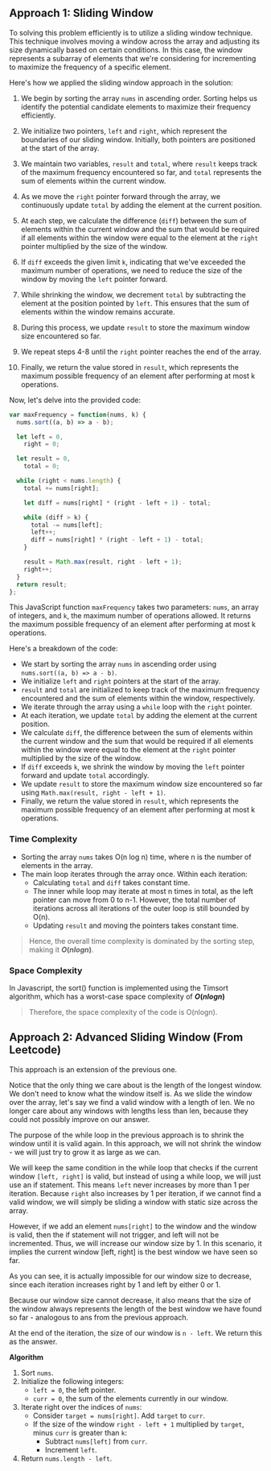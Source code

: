 ## Approach 1: Sliding Window

To solving this problem efficiently is to utilize a sliding window technique. This technique involves moving a window across the array and adjusting its size dynamically based on certain conditions. In this case, the window represents a subarray of elements that we're considering for incrementing to maximize the frequency of a specific element.

Here's how we applied the sliding window approach in the solution:

1. We begin by sorting the array `nums` in ascending order. Sorting helps us identify the potential candidate elements to maximize their frequency efficiently.

2. We initialize two pointers, `left` and `right`, which represent the boundaries of our sliding window. Initially, both pointers are positioned at the start of the array.

3. We maintain two variables, `result` and `total`, where `result` keeps track of the maximum frequency encountered so far, and `total` represents the sum of elements within the current window.

4. As we move the `right` pointer forward through the array, we continuously update `total` by adding the element at the current position.

5. At each step, we calculate the difference (`diff`) between the sum of elements within the current window and the sum that would be required if all elements within the window were equal to the element at the `right` pointer multiplied by the size of the window.

6. If `diff` exceeds the given limit `k`, indicating that we've exceeded the maximum number of operations, we need to reduce the size of the window by moving the `left` pointer forward.

7. While shrinking the window, we decrement `total` by subtracting the element at the position pointed by `left`. This ensures that the sum of elements within the window remains accurate.

8. During this process, we update `result` to store the maximum window size encountered so far.

9. We repeat steps 4-8 until the `right` pointer reaches the end of the array.

10. Finally, we return the value stored in `result`, which represents the maximum possible frequency of an element after performing at most k operations.

Now, let's delve into the provided code:

```javascript
var maxFrequency = function(nums, k) {
  nums.sort((a, b) => a - b);

  let left = 0,
    right = 0;

  let result = 0,
    total = 0;

  while (right < nums.length) {
    total += nums[right];

    let diff = nums[right] * (right - left + 1) - total;

    while (diff > k) {
      total -= nums[left];
      left++;
      diff = nums[right] * (right - left + 1) - total;
    }

    result = Math.max(result, right - left + 1);
    right++;
  }
  return result;
};
```

This JavaScript function `maxFrequency` takes two parameters: `nums`, an array of integers, and `k`, the maximum number of operations allowed. It returns the maximum possible frequency of an element after performing at most k operations.

Here's a breakdown of the code:

- We start by sorting the array `nums` in ascending order using `nums.sort((a, b) => a - b)`.
- We initialize `left` and `right` pointers at the start of the array.
- `result` and `total` are initialized to keep track of the maximum frequency encountered and the sum of elements within the window, respectively.
- We iterate through the array using a `while` loop with the `right` pointer.
- At each iteration, we update `total` by adding the element at the current position.
- We calculate `diff`, the difference between the sum of elements within the current window and the sum that would be required if all elements within the window were equal to the element at the `right` pointer multiplied by the size of the window.
- If `diff` exceeds `k`, we shrink the window by moving the `left` pointer forward and update `total` accordingly.
- We update `result` to store the maximum window size encountered so far using `Math.max(result, right - left + 1)`.
- Finally, we return the value stored in `result`, which represents the maximum possible frequency of an element after performing at most k operations.

### Time Complexity

- Sorting the array `nums` takes O(n log n) time, where n is the number of elements in the array.
- The main loop iterates through the array once. Within each iteration:
  - Calculating `total` and `diff` takes constant time.
  - The inner while loop may iterate at most n times in total, as the left pointer can move from 0 to n-1. However, the total number of iterations across all iterations of the outer loop is still bounded by O(n).
  - Updating `result` and moving the pointers takes constant time.

> Hence, the overall time complexity is dominated by the sorting step, making it **$O(n log n)$**.

### Space Complexity

In Javascript, the sort() function is implemented using the Timsort algorithm, which has a worst-case space complexity of **$O(nlogn)$**

> Therefore, the space complexity of the code is O(nlogn).

## Approach 2: Advanced Sliding Window (From Leetcode)

This approach is an extension of the previous one.

Notice that the only thing we care about is the length of the longest window. We don't need to know what the window itself is. As we slide the window over the array, let's say we find a valid window with a length of len. We no longer care about any windows with lengths less than len, because they could not possibly improve on our answer.

The purpose of the while loop in the previous approach is to shrink the window until it is valid again. In this approach, we will not shrink the window - we will just try to grow it as large as we can.

We will keep the same condition in the while loop that checks if the current window `[left, right]` is valid, but instead of using a while loop, we will just use an if statement. This means `left` never increases by more than 1 per iteration. Because `right` also increases by 1 per iteration, if we cannot find a valid window, we will simply be sliding a window with static size across the array.

However, if we add an element `nums[right]` to the window and the window is valid, then the if statement will not trigger, and left will not be incremented. Thus, we will increase our window size by 1. In this scenario, it implies the current window [left, right] is the best window we have seen so far.

As you can see, it is actually impossible for our window size to decrease, since each iteration increases right by 1 and left by either 0 or 1.

Because our window size cannot decrease, it also means that the size of the window always represents the length of the best window we have found so far - analogous to ans from the previous approach.

At the end of the iteration, the size of our window is `n - left`. We return this as the answer.

**Algorithm**

1. Sort `nums`.
2. Initialize the following integers:
     - `left = 0`, the left pointer.
     - `curr = 0`, the sum of the elements currently in our window.
3. Iterate right over the indices of `nums`:
    - Consider `target = nums[right]`.
Add `target` to `curr`.
    - If the size of the window `right - left + 1` multiplied by `target`, minus `curr` is greater than `k`:
      - Subtract `nums[left]` from `curr`.
      - Increment `left`.
4. Return `nums.length - left`.